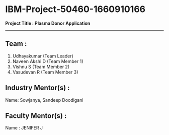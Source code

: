 # IBM-Project-50460-1660910166
**Project Title : Plasma Donor Application**

---

## Team :
  1. Udhayakumar (Team Leader)
  2. Naveen Akshi D (Team Member 1)
  2. Vishnu S (Team Member 2)
  2. Vasudevan R (Team Member 3)


## Industry Mentor(s) :
  Name: Sowjanya, Sandeep Doodigani

## Faculty Mentor(s) :
  Name : JENIFER J

